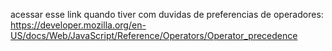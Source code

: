 acessar esse link quando tiver com duvidas de preferencias de operadores: https://developer.mozilla.org/en-US/docs/Web/JavaScript/Reference/Operators/Operator_precedence
